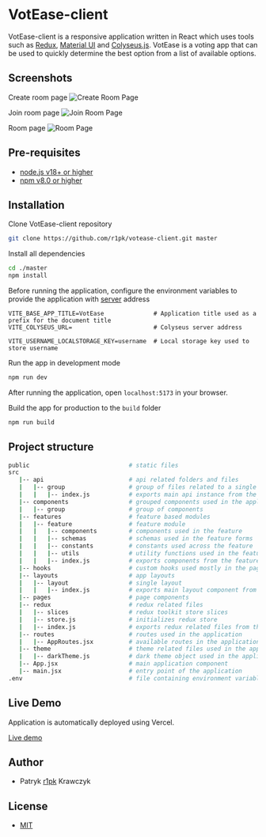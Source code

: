 # VotEase-client

VotEase-client is a responsive application written in React which uses tools such as [Redux](https://redux.js.org/), [Material UI](https://mui.com/getting-started/usage/) and [Colyseus.js](https://www.colyseus.io/). VotEase is a voting app that can be used to quickly determine the best option from a list of available options.

## Screenshots

Create room page
![Create Room Page](https://i.imgur.com/8KeSChW.png)

Join room page
![Join Room Page](https://i.imgur.com/Natc3Aj.png)

Room page
![Room Page](https://i.imgur.com/2An3bgR.png)

## Pre-requisites

- [node.js v18+ or higher](https://nodejs.org/en/)
- [npm v8.0 or higher](https://nodejs.org/en/download/)

## Installation

Clone VotEase-client repository

```bash
git clone https://github.com/r1pk/votease-client.git master
```

Install all dependencies

```bash
cd ./master
npm install
```

Before running the application, configure the environment variables to provide the application with [server](https://github.com/r1pk/votease-server.git) address

```env
VITE_BASE_APP_TITLE=VotEase              # Application title used as a prefix for the document title
VITE_COLYSEUS_URL=                       # Colyseus server address

VITE_USERNAME_LOCALSTORAGE_KEY=username  # Local storage key used to store username
```

Run the app in development mode

```bash
npm run dev
```

After running the application, open `localhost:5173` in your browser.

Build the app for production to the `build` folder

```bash
npm run build
```

## Project structure

```bash
public                            # static files
src
   |-- api                        # api related folders and files
   |   |-- group                  # group of files related to a single api
   |   |   |-- index.js           # exports main api instance from the folder
   |-- components                 # grouped components used in the application
   |   |-- group                  # group of components
   |-- features                   # feature based modules
   |   |-- feature                # feature module
   |   |   |-- components         # components used in the feature
   |   |   |-- schemas            # schemas used in the feature forms
   |   |   |-- constants          # constants used across the feature
   |   |   |-- utils              # utility functions used in the feature components
   |   |   |-- index.js           # exports components from the feature
   |-- hooks                      # custom hooks used mostly in the page components
   |-- layouts                    # app layouts
   |   |-- layout                 # single layout
   |   |   |-- index.js           # exports main layout component from the folder
   |-- pages                      # page components
   |-- redux                      # redux related files
   |   |-- slices                 # redux toolkit store slices
   |   |-- store.js               # initializes redux store
   |   |-- index.js               # exports redux related files from the folder
   |-- routes                     # routes used in the application
   |   |-- AppRoutes.jsx          # available routes in the application
   |-- theme                      # theme related files used in the application
   |   |-- darkTheme.js           # dark theme object used in the application
   |-- App.jsx                    # main application component
   |-- main.jsx                   # entry point of the application
.env                              # file containing environment variables
```

## Live Demo

Application is automatically deployed using Vercel.

[Live demo](https://votease.vercel.app)

## Author

- Patryk [r1pk](https://github.com/r1pk) Krawczyk

## License

- [MIT](https://choosealicense.com/licenses/mit/)

